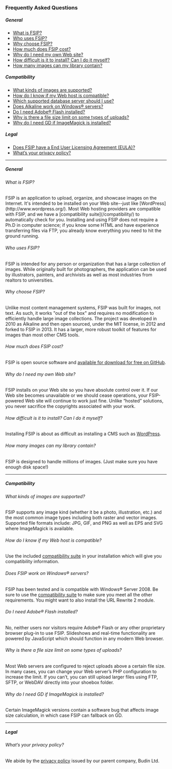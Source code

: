 ### Frequently Asked Questions
<h5>General</h5>
<ul>
	<li><a href="#what-is">What is FSIP?</a></li>
	<li><a href="#who-uses">Who uses FSIP?</a></li>
	<li><a href="#why-choose">Why choose FSIP?</a></li>
	<li><a href="#how-much">How much does FSIP cost?</a></li>
	<li><a href="#why-web-site">Why do I need my own Web site?</a></li>
	<li><a href="#how-difficult">How difficult is it to install? Can I do it myself?</a></li>
	<li><a href="#how-many-images">How many images can my library contain?</a></li>
</ul>

<h5>Compatibility</h5>

<ul>
	<li><a href="#image-types">What kinds of images are supported?</a></li>
	<li><a href="#how-compatible">How do I know if my Web host is compatible?</a></li>
	<li><a href="#which-rbdms">Which supported database server should I use?</a></li>
	<li><a href="#alkaline-on-windows">Does Alkaline work on Windows&#0174; servers?</a></li>
	<li><a href="#do-i-need-adobe-flash">Do I need Adobe&#0174; Flash installed?</a></li>
	<li><a href="#file-size-limit-uploads">Why is there a file size limit on some types of uploads?</a></li>
	<li><a href="#gd-plus-im">Why do I need GD if ImageMagick is installed?</a></li>
</ul>


<h5>Legal</h5>

<ul>
	<li><a href="#eula">Does FSIP have a End User Licensing Agreement (EULA)?</a></li>
	<li><a href="#privacy">What&#8217;s your privacy policy?</a></li>
</ul>

<hr />

##### General
<h6 id="what-is">What is FSIP?</h6>

<p>FSIP is an application to upload, organize, and showcase images on the Internet. It's intended to be installed on your Web site--just like [WordPress](http://www.wordpress.org/). Most Web hosting providers are compatible with FSIP, and we have a [compatibility suite](/compatibility/) to automatically check for you. Installing and using FSIP does not require a Ph.D in computer science; if you know some HTML and have experience transferring files via FTP, you already know everything you need to hit the ground running.</p>

<h6 id="who-uses">Who uses FSIP?</h6>

<p>FSIP is intended for any person or organization that has a large collection of images. While originally built for photographers, the application can be used by illustrators, painters, and archivists as well as most industries from realtors to universities.</p>

<h6 id="why-choose">Why choose FSIP?</h6>

<p>Unlike most content management systems, FSIP was built for images, not text. As such, it works "out of the box" and requires no modification to efficiently handle large image collections. The project was developed in 2010 as Alkaline and then open sourced, under the MIT license, in 2012 and forked to FSIP in 2013. It has a larger, more robust toolkit of features for images than most other CMS tools.</p>

<h6 id="how-much">How much does FSIP cost?</h6>

<p>FSIP is open source software and <a href="https://github.com/darylhawes/fsip"> available for download for free on GitHub</a>.</p>


<h6 id="#why-web-site">Why do I need my own Web site?</h6>

<p>FSIP installs on your Web site so you have absolute control over it. If our Web site becomes unavailable or we should cease operations, your FSIP-powered Web site will continue to work just fine. Unlike &#8220;hosted&#8221; solutions, you never sacrifice the copyrights associated with your work.</p>

<h6 id="#how-difficult">How difficult is it to install? Can I do it myself?</h6>

<p>Installing FSIP is about as difficult as installing a CMS such as <a href="http://www.wordpress.org/">WordPress</a>.</p>


<h6 id="how-many-images">How many images can my library contain?</h6>

<p>FSIP is designed to handle millions of images. (Just make sure you have enough disk space!)</p>

<hr />

##### Compatibility

<h6 id="image-types">What kinds of images are supported?</h6>

FSIP supports any image kind (whether it be a photo, illustration, etc.) and the most common image types including both raster and vector images. Supported file formats include: JPG, GIF, and PNG as well as EPS and SVG where ImageMagick is available. 

<h6 id="how-compatible">How do I know if my Web host is compatible?</h6>

<p>Use the included <a href="/compatibility/">compatibility suite</a> in your installation which will give you compatibility information.</p>

<h6 id="fsip-on-windows">Does FSIP work on Windows&#0174; servers?</h6>

<p>FSIP has been tested and is compatible with Windows&#0174; Server 2008. Be sure to use the <a href="/compatibility/">compatibility suite</a> to make sure you meet all the other requirements. You might want to also install the URL Rewrite 2 module.</p>

<h6 id="do-i-need-adobe-flash">Do I need Adobe&#0174; Flash installed?</h6>

<p>No, neither users nor visitors require Adobe&#0174; Flash or any other proprietary browser plug-in to use FSIP. Slideshows and real-time functionality are powered by JavaScript which should function in any modern Web browser.</p>

<h6 id="file-size-limit-uploads">Why is there a file size limit on some types of uploads?</h6>

<p>Most Web servers are configured to reject uploads above a certain file size. In many cases, you can change your Web server&#8217;s PHP configuration to increase the limit. If you can&#8217;t, you can still upload larger files using FTP, SFTP, or WebDAV directly into your shoebox folder.</p>

<h6 id="gd-plus-im">Why do I need GD if ImageMagick is installed?</h6>

<p>Certain ImageMagick versions contain a software bug that affects image size calculation, in which case FSIP can fallback on GD.</p>

<hr />


##### Legal

<h6 id="privacy">What&#8217;s your privacy policy?</h6>

<p>We abide by the <a href="http://www.budinltd.com/privacy/">privacy policy</a> issued by our parent company, Budin Ltd.</p>
